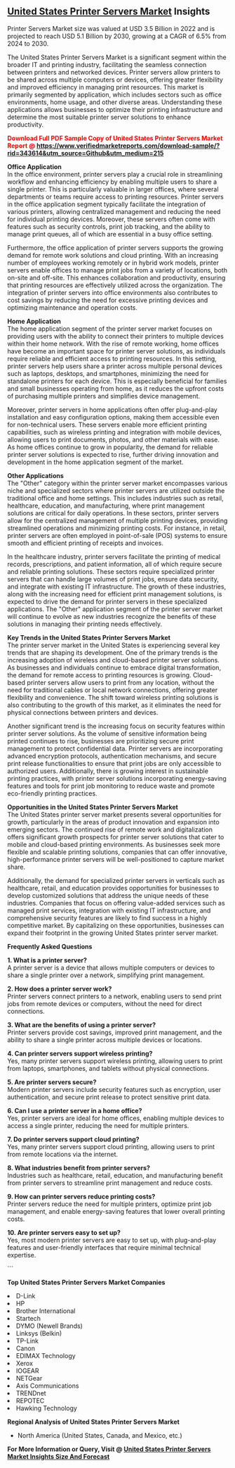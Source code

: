 <h2><a href="https://www.verifiedmarketreports.com/download-sample/?rid=343614&amp;utm_source=Github&amp;utm_medium=215" target="_blank">United States Printer Servers Market</a> Insights</h2><p>Printer Servers Market size was valued at USD 3.5 Billion in 2022 and is projected to reach USD 5.1 Billion by 2030, growing at a CAGR of 6.5% from 2024 to 2030.</p><p> <p>The United States Printer Servers Market is a significant segment within the broader IT and printing industry, facilitating the seamless connection between printers and networked devices. Printer servers allow printers to be shared across multiple computers or devices, offering greater flexibility and improved efficiency in managing print resources. This market is primarily segmented by application, which includes sectors such as office environments, home usage, and other diverse areas. Understanding these applications allows businesses to optimize their printing infrastructure and determine the most suitable printer server solutions to enhance productivity.</p> <p><strong><p><span class=""><span style="color: #ff0000;"><strong>Download Full PDF Sample Copy of United States Printer Servers Market Report</strong> @ </span><a href="https://www.verifiedmarketreports.com/download-sample/?rid=343614&amp;utm_source=Github&amp;utm_medium=215" target="_blank">https://www.verifiedmarketreports.com/download-sample/?rid=343614&amp;utm_source=Github&amp;utm_medium=215</a></span></p></strong></p> <p><strong>Office Application</strong><br> In the office environment, printer servers play a crucial role in streamlining workflow and enhancing efficiency by enabling multiple users to share a single printer. This is particularly valuable in larger offices, where several departments or teams require access to printing resources. Printer servers in the office application segment typically facilitate the integration of various printers, allowing centralized management and reducing the need for individual printing devices. Moreover, these servers often come with features such as security controls, print job tracking, and the ability to manage print queues, all of which are essential in a busy office setting.</p> <p>Furthermore, the office application of printer servers supports the growing demand for remote work solutions and cloud printing. With an increasing number of employees working remotely or in hybrid work models, printer servers enable offices to manage print jobs from a variety of locations, both on-site and off-site. This enhances collaboration and productivity, ensuring that printing resources are effectively utilized across the organization. The integration of printer servers into office environments also contributes to cost savings by reducing the need for excessive printing devices and optimizing maintenance and operation costs.</p> <p><strong>Home Application</strong><br> The home application segment of the printer server market focuses on providing users with the ability to connect their printers to multiple devices within their home network. With the rise of remote working, home offices have become an important space for printer server solutions, as individuals require reliable and efficient access to printing resources. In this setting, printer servers help users share a printer across multiple personal devices such as laptops, desktops, and smartphones, minimizing the need for standalone printers for each device. This is especially beneficial for families and small businesses operating from home, as it reduces the upfront costs of purchasing multiple printers and simplifies device management.</p> <p>Moreover, printer servers in home applications often offer plug-and-play installation and easy configuration options, making them accessible even for non-technical users. These servers enable more efficient printing capabilities, such as wireless printing and integration with mobile devices, allowing users to print documents, photos, and other materials with ease. As home offices continue to grow in popularity, the demand for reliable printer server solutions is expected to rise, further driving innovation and development in the home application segment of the market.</p> <p><strong>Other Applications</strong><br> The "Other" category within the printer server market encompasses various niche and specialized sectors where printer servers are utilized outside the traditional office and home settings. This includes industries such as retail, healthcare, education, and manufacturing, where print management solutions are critical for daily operations. In these sectors, printer servers allow for the centralized management of multiple printing devices, providing streamlined operations and minimizing printing costs. For instance, in retail, printer servers are often employed in point-of-sale (POS) systems to ensure smooth and efficient printing of receipts and invoices.</p> <p>In the healthcare industry, printer servers facilitate the printing of medical records, prescriptions, and patient information, all of which require secure and reliable printing solutions. These sectors require specialized printer servers that can handle large volumes of print jobs, ensure data security, and integrate with existing IT infrastructure. The growth of these industries, along with the increasing need for efficient print management solutions, is expected to drive the demand for printer servers in these specialized applications. The "Other" application segment of the printer server market will continue to evolve as new industries recognize the benefits of these solutions in managing their printing needs effectively.</p> <p><strong>Key Trends in the United States Printer Servers Market</strong><br> The printer server market in the United States is experiencing several key trends that are shaping its development. One of the primary trends is the increasing adoption of wireless and cloud-based printer server solutions. As businesses and individuals continue to embrace digital transformation, the demand for remote access to printing resources is growing. Cloud-based printer servers allow users to print from any location, without the need for traditional cables or local network connections, offering greater flexibility and convenience. The shift toward wireless printing solutions is also contributing to the growth of this market, as it eliminates the need for physical connections between printers and devices.</p> <p>Another significant trend is the increasing focus on security features within printer server solutions. As the volume of sensitive information being printed continues to rise, businesses are prioritizing secure print management to protect confidential data. Printer servers are incorporating advanced encryption protocols, authentication mechanisms, and secure print release functionalities to ensure that print jobs are only accessible to authorized users. Additionally, there is growing interest in sustainable printing practices, with printer server solutions incorporating energy-saving features and tools for print job monitoring to reduce waste and promote eco-friendly printing practices.</p> <p><strong>Opportunities in the United States Printer Servers Market</strong><br> The United States printer server market presents several opportunities for growth, particularly in the areas of product innovation and expansion into emerging sectors. The continued rise of remote work and digitalization offers significant growth prospects for printer server solutions that cater to mobile and cloud-based printing environments. As businesses seek more flexible and scalable printing solutions, companies that can offer innovative, high-performance printer servers will be well-positioned to capture market share.</p> <p>Additionally, the demand for specialized printer servers in verticals such as healthcare, retail, and education provides opportunities for businesses to develop customized solutions that address the unique needs of these industries. Companies that focus on offering value-added services such as managed print services, integration with existing IT infrastructure, and comprehensive security features are likely to find success in a highly competitive market. By capitalizing on these opportunities, businesses can expand their footprint in the growing United States printer server market.</p> <p><strong>Frequently Asked Questions</strong></p> <p><strong>1. What is a printer server?</strong><br> A printer server is a device that allows multiple computers or devices to share a single printer over a network, simplifying print management.</p> <p><strong>2. How does a printer server work?</strong><br> Printer servers connect printers to a network, enabling users to send print jobs from remote devices or computers, without the need for direct connections.</p> <p><strong>3. What are the benefits of using a printer server?</strong><br> Printer servers provide cost savings, improved print management, and the ability to share a single printer across multiple devices or locations.</p> <p><strong>4. Can printer servers support wireless printing?</strong><br> Yes, many printer servers support wireless printing, allowing users to print from laptops, smartphones, and tablets without physical connections.</p> <p><strong>5. Are printer servers secure?</strong><br> Modern printer servers include security features such as encryption, user authentication, and secure print release to protect sensitive print data.</p> <p><strong>6. Can I use a printer server in a home office?</strong><br> Yes, printer servers are ideal for home offices, enabling multiple devices to access a single printer, reducing the need for multiple printers.</p> <p><strong>7. Do printer servers support cloud printing?</strong><br> Yes, many printer servers support cloud printing, allowing users to print from remote locations via the internet.</p> <p><strong>8. What industries benefit from printer servers?</strong><br> Industries such as healthcare, retail, education, and manufacturing benefit from printer servers to streamline print management and reduce costs.</p> <p><strong>9. How can printer servers reduce printing costs?</strong><br> Printer servers reduce the need for multiple printers, optimize print job management, and enable energy-saving features that lower overall printing costs.</p> <p><strong>10. Are printer servers easy to set up?</strong><br> Yes, most modern printer servers are easy to set up, with plug-and-play features and user-friendly interfaces that require minimal technical expertise.</p> ```</p><p><strong>Top United States Printer Servers Market Companies</strong></p><div data-test-id=""><p><li>D-Link</li><li> HP</li><li> Brother International</li><li> Startech</li><li> DYMO (Newell Brands)</li><li> Linksys (Belkin)</li><li> TP-Link</li><li> Canon</li><li> EDIMAX Technology</li><li> Xerox</li><li> IOGEAR</li><li> NETGear</li><li> Axis Communications</li><li> TRENDnet</li><li> REPOTEC</li><li> Hawking Technology</li></p><div><strong>Regional Analysis of&nbsp;United States Printer Servers Market</strong></div><ul><li dir="ltr"><p dir="ltr">North America&nbsp;(United States, Canada, and Mexico, etc.)</p></li></ul><p><strong>For More Information or Query, Visit @&nbsp;</strong><strong><a href="https://www.verifiedmarketreports.com/product/printer-servers-market/?utm_source=Github&amp;utm_medium=215" target="_blank">United States Printer Servers Market Insights Size And Forecast</a></strong></p></div>
